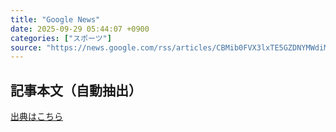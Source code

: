 ```yaml
---
title: "Google News"
date: 2025-09-29 05:44:07 +0900
categories: ["スポーツ"]
source: "https://news.google.com/rss/articles/CBMib0FVX3lxTE5GZDNYMWdiMWo2Nl9fS2d1Z0k5Qnd3SWNRU19DVDd5NUxFclZBVjRZVkFEUzd1eWJ6Yk5YSzJ2dV9pX1VnSFE0RTJuSXBNT2VFclJydEl5MGh0ZmN4NVFfMGF1U0NIRWVLdUxWamV3SQ?oc=5"
---
```


## 記事本文（自動抽出）
<body class="y0K44d EA71Tc" id="readabilityBody"></body>

[出典はこちら](https://news.google.com/rss/articles/CBMib0FVX3lxTE5GZDNYMWdiMWo2Nl9fS2d1Z0k5Qnd3SWNRU19DVDd5NUxFclZBVjRZVkFEUzd1eWJ6Yk5YSzJ2dV9pX1VnSFE0RTJuSXBNT2VFclJydEl5MGh0ZmN4NVFfMGF1U0NIRWVLdUxWamV3SQ?oc=5)
